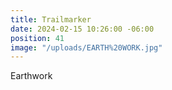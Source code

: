 ```yaml
---
title: Trailmarker
date: 2024-02-15 10:26:00 -06:00
position: 41
image: "/uploads/EARTH%20WORK.jpg"
---
```


Earthwork